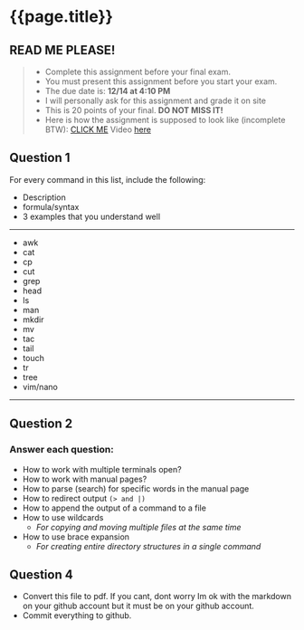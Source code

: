
# {{page.title}}

## READ ME PLEASE!
> * Complete this assignment before your final exam. 
> * You must present this assignment before you start your exam.
> * The due date is: **12/14 at 4:10 PM**
> * I will personally ask for this assignment and grade it on site
> * This is 20 points of your final. **DO NOT MISS IT!** 
> * Here is how the assignment is supposed to look like (incomplete BTW): [CLICK ME](https://github.com/linuxworkshop67/cis106f22/blob/main/final_exam_study/assigment.md)
> Video [here](https://youtu.be/MAd9FlfTrxg)



## Question 1
For every command in this list, include the following:
* Description
* formula/syntax
* 3 examples that you understand well
<hr>

* awk
* cat 
* cp
* cut
* grep
* head
* ls
* man
* mkdir
* mv
* tac
* tail
* touch
* tr
* tree
* vim/nano

<hr>


## Question 2
### Answer each question:
* How to work with multiple terminals open?
* How to work with manual pages?
* How to parse (search) for specific words in the manual page
* How to redirect output `(> and |)`
* How to append the output of a command to a file
* How to use wildcards
    - *For copying and moving multiple files at the same time*
* How to use brace expansion
    - *For creating entire directory structures in a single command*

## Question 4
* Convert this file to pdf. If you cant, dont worry Im ok with the markdown on your github account but it must be on your github account.
* Commit everything to github.